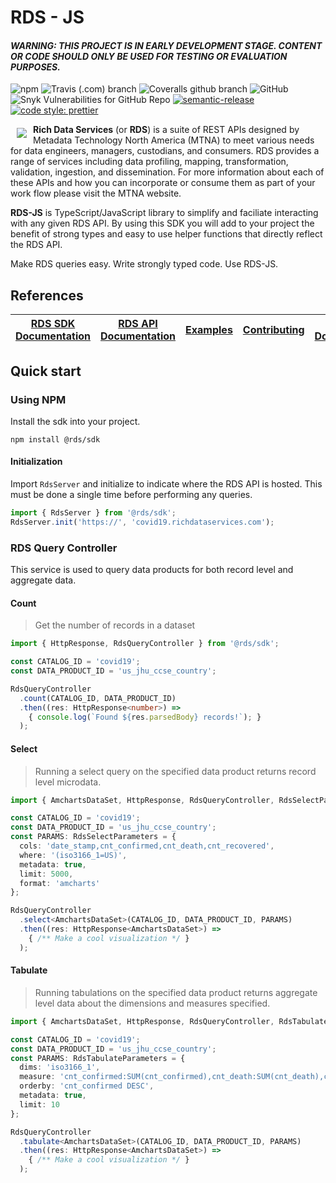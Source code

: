 # RDS - JS
#### _WARNING: THIS PROJECT IS IN EARLY DEVELOPMENT STAGE. CONTENT OR CODE SHOULD ONLY BE USED FOR TESTING OR EVALUATION PURPOSES._

![npm](https://img.shields.io/npm/v/@rds/sdk?style=for-the-badge)
![Travis (.com) branch](https://img.shields.io/travis/com/mtna/rds-js?style=for-the-badge)
![Coveralls github branch](https://img.shields.io/coveralls/github/mtna/rds-js?style=for-the-badge)
![GitHub](https://img.shields.io/github/license/mtna/rds-js?style=for-the-badge)
![Snyk Vulnerabilities for GitHub Repo](https://img.shields.io/snyk/vulnerabilities/github/mtna/rds-js?style=for-the-badge)
[![semantic-release](https://img.shields.io/badge/%20%20%F0%9F%93%A6%F0%9F%9A%80-semantic--release-e10079.svg?style=for-the-badge)](https://github.com/semantic-release/semantic-release)
[![code style: prettier](https://img.shields.io/badge/code_style-prettier-ff69b4.svg?style=for-the-badge)](https://github.com/prettier/prettier)

<a href="https://www2.richdataservices.com"><img src="https://www2.richdataservices.com/assets/logo.svg" align="left" target="_blank" hspace="10" vspace="6" style="max-width: 200px"></a>

**Rich Data Services** (or **RDS**) is a suite of REST APIs designed by Metadata Technology North America (MTNA) to meet various needs for data engineers, managers, custodians, and consumers. RDS provides a range of services including data profiling, mapping, transformation, validation, ingestion, and dissemination. For more information about each of these APIs and how you can incorporate or consume them as part of your work flow please visit the MTNA website.

**RDS-JS** is TypeScript/JavaScript library to simplify and faciliate interacting with any given RDS API. By using this SDK you will add to your project the benefit of strong types and easy to use helper functions that directly reflect the RDS API.

Make RDS queries easy. Write strongly typed code. Use RDS-JS.

## References
[RDS SDK Documentation](https://mtna.github.io/rds-js/) | [RDS API Documentation](https://covid19.richdataservices.com/rds/swagger/) | [Examples](https://github.com/mtna/rds-js-examples) | [Contributing](CONTRIBUTING.md) | [Developer Documentation](DEVELOPER.md) | [Changelog](https://github.com/mtna/rds-js/releases)
|---|---|---|---|---|---|

## Quick start

### Using NPM

Install the sdk into your project.

```
npm install @rds/sdk
```

#### Initialization

Import `RdsServer` and initialize to indicate where the RDS API is hosted. This must be done a single time before performing any queries.

```typescript
import { RdsServer } from '@rds/sdk';
RdsServer.init('https://', 'covid19.richdataservices.com');
```

### RDS Query Controller

This service is used to query data products for both record level and aggregate data.

#### Count

> Get the number of records in a dataset

```typescript
import { HttpResponse, RdsQueryController } from '@rds/sdk';

const CATALOG_ID = 'covid19';
const DATA_PRODUCT_ID = 'us_jhu_ccse_country';

RdsQueryController
  .count(CATALOG_ID, DATA_PRODUCT_ID)
  .then((res: HttpResponse<number>) =>
    { console.log(`Found ${res.parsedBody} records!`); }
  );
```

#### Select

> Running a select query on the specified data product returns record level microdata.

```typescript
import { AmchartsDataSet, HttpResponse, RdsQueryController, RdsSelectParameters } from '@rds/sdk';

const CATALOG_ID = 'covid19';
const DATA_PRODUCT_ID = 'us_jhu_ccse_country';
const PARAMS: RdsSelectParameters = {
  cols: 'date_stamp,cnt_confirmed,cnt_death,cnt_recovered',
  where: '(iso3166_1=US)',
  metadata: true,
  limit: 5000,
  format: 'amcharts'
};

RdsQueryController
  .select<AmchartsDataSet>(CATALOG_ID, DATA_PRODUCT_ID, PARAMS)
  .then((res: HttpResponse<AmchartsDataSet>) =>
    { /** Make a cool visualization */ }
  );
```

#### Tabulate

> Running tabulations on the specified data product returns aggregate level data about the dimensions and measures specified.

```typescript
import { AmchartsDataSet, HttpResponse, RdsQueryController, RdsTabulateParameters } from '@rds/sdk';

const CATALOG_ID = 'covid19';
const DATA_PRODUCT_ID = 'us_jhu_ccse_country';
const PARAMS: RdsTabulateParameters = {
  dims: 'iso3166_1',
  measure: 'cnt_confirmed:SUM(cnt_confirmed),cnt_death:SUM(cnt_death),cnt_recovered:SUM(cnt_recovered)',
  orderby: 'cnt_confirmed DESC',
  metadata: true,
  limit: 10
};

RdsQueryController
  .tabulate<AmchartsDataSet>(CATALOG_ID, DATA_PRODUCT_ID, PARAMS)
  .then((res: HttpResponse<AmchartsDataSet>) =>
    { /** Make a cool visualization */ }
  );
```
